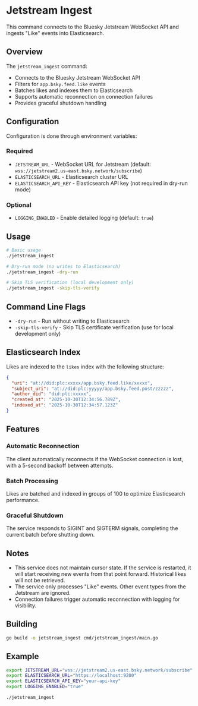 # Jetstream Ingest

This command connects to the Bluesky Jetstream WebSocket API and ingests "Like" events into Elasticsearch.

## Overview

The `jetstream_ingest` command:

- Connects to the Bluesky Jetstream WebSocket API
- Filters for `app.bsky.feed.like` events
- Batches likes and indexes them to Elasticsearch
- Supports automatic reconnection on connection failures
- Provides graceful shutdown handling

## Configuration

Configuration is done through environment variables:

### Required

- `JETSTREAM_URL` - WebSocket URL for Jetstream (default: `wss://jetstream2.us-east.bsky.network/subscribe`)
- `ELASTICSEARCH_URL` - Elasticsearch cluster URL
- `ELASTICSEARCH_API_KEY` - Elasticsearch API key (not required in dry-run mode)

### Optional

- `LOGGING_ENABLED` - Enable detailed logging (default: `true`)

## Usage

```bash
# Basic usage
./jetstream_ingest

# Dry-run mode (no writes to Elasticsearch)
./jetstream_ingest -dry-run

# Skip TLS verification (local development only)
./jetstream_ingest -skip-tls-verify
```

## Command Line Flags

- `-dry-run` - Run without writing to Elasticsearch
- `-skip-tls-verify` - Skip TLS certificate verification (use for local development only)

## Elasticsearch Index

Likes are indexed to the `likes` index with the following structure:

```json
{
  "uri": "at://did:plc:xxxxx/app.bsky.feed.like/xxxxx",
  "subject_uri": "at://did:plc:yyyyy/app.bsky.feed.post/zzzzz",
  "author_did": "did:plc:xxxxx",
  "created_at": "2025-10-30T12:34:56.789Z",
  "indexed_at": "2025-10-30T12:34:57.123Z"
}
```

## Features

### Automatic Reconnection

The client automatically reconnects if the WebSocket connection is lost, with a 5-second backoff between attempts.

### Batch Processing

Likes are batched and indexed in groups of 100 to optimize Elasticsearch performance.

### Graceful Shutdown

The service responds to SIGINT and SIGTERM signals, completing the current batch before shutting down.

## Notes

- This service does not maintain cursor state. If the service is restarted, it will start receiving new events from that point forward. Historical likes will not be retrieved.
- The service only processes "Like" events. Other event types from the Jetstream are ignored.
- Connection failures trigger automatic reconnection with logging for visibility.

## Building

```bash
go build -o jetstream_ingest cmd/jetstream_ingest/main.go
```

## Example

```bash
export JETSTREAM_URL="wss://jetstream2.us-east.bsky.network/subscribe"
export ELASTICSEARCH_URL="https://localhost:9200"
export ELASTICSEARCH_API_KEY="your-api-key"
export LOGGING_ENABLED="true"

./jetstream_ingest
```

